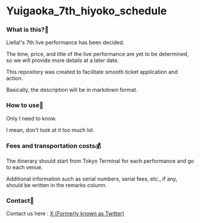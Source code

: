 # Yuigaoka_7th_hiyoko_schedule

### What is this?👀

<p>Liella!'s 7th live performance has been decided.</p> 
<p>The time, price, and title of the live performance are yet to be determined, so we will provide more details at a later date.</p>

<p>This repository was created to facilitate smooth ticket application and action.</p>
<p>Basically, the description will be in markdown format.</p>

### How to use🤗

<p>Only I need to know.</p>
<p>I mean, don't look at it too much lol.</p>

### Fees and transportation costs💰

<p>The itinerary should start from Tokyo Terminal for each performance and go to each venue.</p>
<p>Additional information such as serial numbers, serial fees, etc., if any, should be written in the remarks column.</p>

### Contact📧
Contact us here : <a href="https://www.x.com/otenkigirl_exe">X (Formerly known as Twitter)</a>
